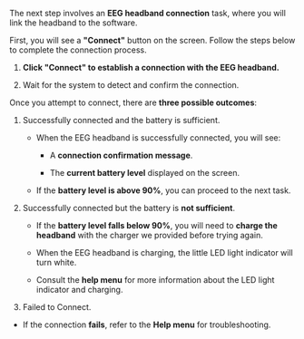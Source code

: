 The next step involves an **EEG headband connection** task, where you will link the headband to the software.  

First, you will see a **"Connect"** button on the screen. Follow the steps below to complete the connection process.

1. **Click "Connect" to establish a connection with the EEG headband.**  

2. Wait for the system to detect and confirm the connection.  

Once you attempt to connect, there are **three possible outcomes**:  

1. Successfully connected and the battery is sufficient.

   - When the EEG headband is successfully connected, you will see:  

     - A **connection confirmation message**.

     - The **current battery level** displayed on the screen.

   - If the **battery level is above 90%**, you can proceed to the next task.

2. Successfully connected but the battery is **not sufficient**.

   - If the **battery level falls below 90%**, you will need to **charge the headband** with the charger we provided before trying again. 

   - When the EEG headband is charging, the little LED light indicator will turn white. 

   - Consult the **help menu** for more information about the LED light indicator and charging.

3. Failed to Connect.

- If the connection **fails**, refer to the **Help menu** for troubleshooting.
